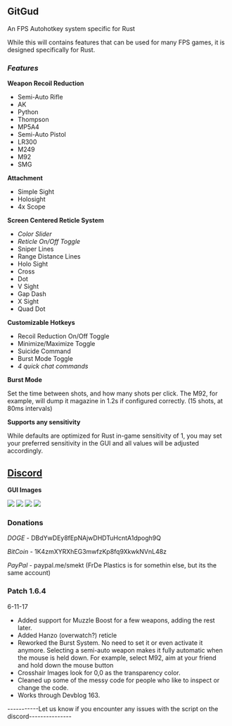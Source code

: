 ## GitGud
An FPS Autohotkey system specific for Rust

While this will contains features that can be used for many FPS games, it is designed specifically for Rust.

### _Features_

**Weapon Recoil Reduction**
- Semi-Auto Rifle
- AK
- Python
- Thompson
- MP5A4
- Semi-Auto Pistol
- LR300
- M249
- M92
- SMG



**Attachment**
- Simple Sight
- Holosight
- 4x Scope



**Screen Centered Reticle System**
- _Color Slider_
- _Reticle On/Off Toggle_
- Sniper Lines
- Range Distance Lines
- Holo Sight
- Cross
- Dot
- V Sight
- Gap Dash
- X Sight
- Quad Dot



**Customizable Hotkeys**
- Recoil Reduction On/Off Toggle
- Minimize/Maximize Toggle
- Suicide Command
- Burst Mode Toggle
- _4 quick chat commands_


**Burst Mode**

Set the time between shots, and how many shots per click. The M92, for example, will dump it magazine in 1.2s if configured correctly. (15 shots, at 80ms intervals)

**Supports any sensitivity**

While defaults are optimized for Rust in-game sensitivity of 1, you may set your preferred sensitivity in the GUI and all values will be adjusted accordingly.

## [Discord](https://discord.gg/Ghq9UcQ)

**GUI Images**

![](https://i.imgur.com/gJwfGlo.png) 
![](https://i.imgur.com/OzMKfgv.png)
![](http://i.imgur.com/T4gH7I2.png)
![](https://i.imgur.com/gLvgyI0.png)





### Donations
_DOGE_ - DBdYwDEy8fEpNAjwDHDTuHcntA1dpogh9Q

_BitCoin_ - 1K4zmXYRXhEG3mwfzKp8fq9XkwkNVnL48z

_PayPal_ - paypal.me/smekt (FrDe Plastics is for somethin else, but its the same account)

### Patch 1.6.4

6-11-17
- Added support for Muzzle Boost for a few weapons, adding the rest later.
- Added Hanzo (overwatch?) reticle
- Reworked the Burst System. No need to set it or even activate it anymore.
	Selecting a semi-auto weapon makes it fully automatic when the mouse is held down. For example, select M92, aim at your friend and hold down the mouse button
- Crosshair Images look for 0,0 as the transparency color.
- Cleaned up some of the messy code for people who like to inspect or change the code.
- Works through Devblog 163.


-----------Let us know if you encounter any issues with the script on the discord---------------



